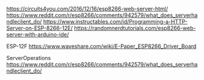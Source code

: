 
https://circuits4you.com/2016/12/16/esp8266-web-server-html/
https://www.reddit.com/r/esp8266/comments/942579/what_does_serverhandleclient_do/
https://www.instructables.com/id/Programming-a-HTTP-Server-on-ESP-8266-12E/
https://randomnerdtutorials.com/esp8266-web-server-with-arduino-ide/

ESP-12F
https://www.waveshare.com/wiki/E-Paper_ESP8266_Driver_Board

ServerOperations
https://www.reddit.com/r/esp8266/comments/942579/what_does_serverhandleclient_do/
